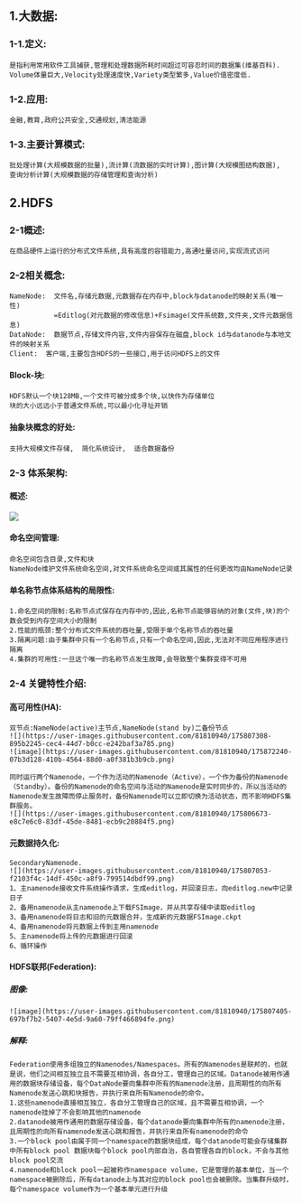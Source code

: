 ## 1.大数据:
### 1-1.定义:
    是指利用常用软件工具捕获,管理和处理数据所耗时间超过可容忍时间的数据集(维基百科).
    Volume体量巨大,Velocity处理速度快,Variety类型繁多,Value价值密度低.
### 1-2.应用:
    金融,教育,政府公共安全,交通规划,清洁能源
### 1-3.主要计算模式:
    批处理计算(大规模数据的批量),流计算(流数据的实时计算),图计算(大规模图结构数据),
    查询分析计算(大规模数据的存储管理和查询分析)
## 2.HDFS
### 2-1概述:
    在商品硬件上运行的分布式文件系统,具有高度的容错能力,高通吐量访问,实现流式访问
### 2-2相关概念:
    NameNode:  文件名,存储元数据,元数据存在内存中,block与datanode的映射关系(唯一性)
               =Editlog(对元数据的修改信息)+Fsimage(文件系统数,文件夹,文件元数据信息)
    DataNode:  数据节点,存储文件内容,文件内容保存在磁盘,block id与datanode与本地文件的映射关系
    Client:  客户端,主要包含HDFS的一些接口,用于访问HDFS上的文件
#### Block-块:
    HDFS默认一个块128MB,一个文件可被分成多个块,以快作为存储单位
    块的大小远远小于普通文件系统,可以最小化寻址开销
#### 抽象块概念的好处:
    支持大规模文件存储,  简化系统设计,  适合数据备份
### 2-3 体系架构:
#### 概述:
   ![](https://user-images.githubusercontent.com/81810940/175805852-3e39fc9f-eff6-4fdb-8b2e-7aa90e85db0e.png)
#### 命名空间管理:
    命名空间包含目录,文件和块
    NameNode维护文件系统命名空间,对文件系统命名空间或其属性的任何更改均由NameNode记录
#### 单名称节点体系结构的局限性:
    1.命名空间的限制:名称节点式保存在内存中的,因此,名称节点能够容纳的对象(文件,块)的个数会受到内存空间大小的限制
    2.性能的瓶颈:整个分布式文件系统的吞吐量,受限于单个名称节点的吞吐量
    3.隔离问题:由于集群中只有一个名称节点,只有一个命名空间,因此,无法对不同应用程序进行隔离
    4.集群的可用性:一旦这个唯一的名称节点发生故障,会导致整个集群变得不可用
### 2-4 关键特性介绍:
#### 高可用性(HA):
    双节点:NameNode(active)主节点,NameNode(stand by)二备份节点
    ![](https://user-images.githubusercontent.com/81810940/175807308-895b2245-cec4-44d7-b0cc-e242baf3a785.png)
    ![image](https://user-images.githubusercontent.com/81810940/175872240-07b3d128-410b-4564-88d0-a0f381b3b9cb.png)

    同时运行两个Namenode，一个作为活动的Namenode（Active），一个作为备份的Namenode（Standby）。备份的Namenode的命名空间与活动的Namenode是实时同步的，所以当活动的Namenode发生故障而停止服务时，备份Namenode可以立即切换为活动状态，而不影响HDFS集群服务。
    ![](https://user-images.githubusercontent.com/81810940/175806673-e8c7e6c0-83df-45de-8481-ecb9c20884f5.png)
#### 元数据持久化:
    SecondaryNamenode.
    ![](https://user-images.githubusercontent.com/81810940/175807053-f2103f4c-14df-450c-a8f9-799514dbdf99.png)
    1、主namenode接收文件系统操作请求，生成editlog，并回滚日志，向editlog.new中记录日子
    2、备用namenode从主namenode上下载FSImage，并从共享存储中读取editlog
    3、备用namenode将日志和旧的元数据合并，生成新的元数据FSImage.ckpt
    4、备用namenode将元数据上传到主用namenode
    5、主namenode将上传的元数据进行回滚
    6、循环操作
#### HDFS联邦(Federation):
##### 图像:
    ![image](https://user-images.githubusercontent.com/81810940/175807405-697bf7b2-5407-4e5d-9a60-79ff466894fe.png)
##### 解释:
    Federation使用多组独立的Namenodes/Namespaces。所有的Namenodes是联邦的，也就是说，他们之间相互独立且不需要互相协调，各自分工，管理自己的区域。Datanode被用作通用的数据块存储设备，每个DataNode要向集群中所有的Namenode注册，且周期性的向所有Namenode发送心跳和块报告，并执行来自所有Namenode的命令。
    1.这些namenode直接相互独立，各自分工管理自己的区域，且不需要互相协调，一个namenode挂掉了不会影响其他的namenode
    2.datanode被用作通用的数据存储设备，每个datanode要向集群中所有的namenode注册，且周期性的向所有namenode发送心跳和报告，并执行来自所有namenode的命令
    3.一个block pool由属于同一个namespace的数据块组成，每个datanode可能会存储集群中所有block pool 数据块每个block pool内部自治，各自管理各自的block，不会与其他block pool交流
    4.namenode和block pool一起被称作namespace volume，它是管理的基本单位，当一个namespace被删除后，所有datanode上与其对应的block pool也会被删除。当集群升级时，每个namespace volume作为一个基本单元进行升级
    


    
    
